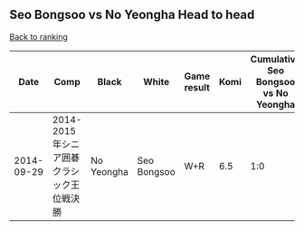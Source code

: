 ## Seo Bongsoo vs No Yeongha Head to head

[Back to ranking](../../index.md)




| **Date** | **Comp** | **Black** | **White** | **Game result** | **Komi** | **Cumulative Seo Bongsoo vs No Yeongha** | **Seo Bongsoo streak** | **No Yeongha streak** | 
| --- | --- | --- | --- | --- | --- | --- | --- | --- |
| 2014-09-29 | 2014-2015年シニア囲碁クラシック王位戦決勝 | No Yeongha | Seo Bongsoo | W+R | 6.5 | 1:0 | 1 | 0 |




